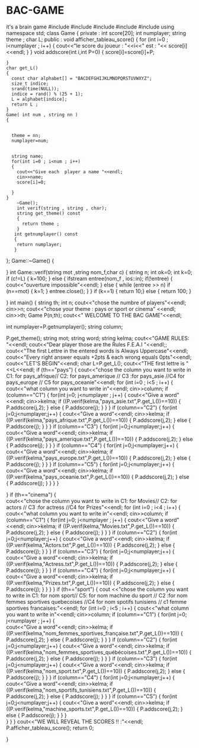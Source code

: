 # BAC-GAME
it's a brain game 
#include<iostream>
#include<fstream>
#include<cstdlib>
#include<ctime>
#include<cstring>
using namespace std;
class Game
{ private :
    int score[20];
    int numplayer;
    string theme ;
    char L;
  public :
    void afficher_tableau_score()
    {
      for (int i=0 ; i<numplayer ; i++)
      {
        cout<<"le score du joueur : "<<i<<"  est :  "<< score[i]<<endl;
      }
    }
    void addscore(int i,int P=0)
    { 
      score[i]=score[i]+P;

    }
    char get_L()
    {
      const char alphabet[] = "BACDEFGHIJKLMNOPQRSTUVWXYZ";
      size_t indice;
      srand(time(NULL));
      indice = rand() % (25 + 1);
      L = alphabet[indice]; 
      return L ;
    }
    Game( int num , string nn )
    {

      
      theme = nn;
      numplayer=num;
      
    
      string name;
      for(int i=0 ; i<num ; i++)
      {
        cout<<"Give each  player a name "<<endl;
        cin>>name;
        score[i]=0;
        
      }
    }
        ~Game();
        int verif(string , string , char);
        string get_theme() const
        {
          return theme ;
        }
       int getnumplayer() const
       { 
        return numplayer;
       }

};
Game::~Game()
{
    
  
}
int Game::verif(string mot ,string nom_f,char c)
{
    string n;
    int ok=0;
    int k=0;
    if (c!=L)
    {
      k=100;
    }
    else
    {
      ifstream entree(nom_f , ios::in);
      if(!entree)
      {
        cout<<"ouverture impossible"<<endl;
      }
      else
      {
        while (entree >> n)
        if (n==mot)
        {
          k=1;
        }
      entree.close();
      }
    }
    if (k==1)
    {
      return 10;}
    else
    {
      return 100;
    }

}
int main()
{ string th;
  int n;
  cout<<"chose the numbre of players"<<endl;
  cin>>n;
  cout<<"chose your theme : pays or sport or cinema" <<endl;
  cin>>th;
  Game P(n,th); 
  cout<<"     WELCOME TO THE BAC GAME"<<endl;
  
  
  int numplayer=P.getnumplayer();
  string column;
  
  P.get_theme();
  string mot;
  string word;
  string kelma;
  cout<<"GAME RULES: "<<endl;
  cout<<"Dear player those are the Rules  F.E.A.I "<<endl;;
  cout<<"The first Lettre in the  entered words is Always Uppercase"<<endl;
  cout<<"Every right answer equals +2pts & each wrong equals 0pts"<<endl;
  cout<<"LET'S BEGIN"<<endl;
  char  L=P.get_L();
  cout<<"THE first lettre is "<<L<<endl;
  if (th=="pays")
  { 
    cout<<"chose the column you want to write in  C1: for pays_afrique// C2: for pays_amerique // C3 :for pays_asie //C4 for pays_europe // C5 for pays_oceanie"<<endl;
    for (int i=0 ; i<5 ; i++)
    {
     cout<<"what column you want to write in"<<endl;
     cin>>column;
     if (column=="C1")
     {
      for(int j=0; j<numplayer ; j++) 
      {
        cout<<"Give a word"<<endl;
        cin>>kelma;
        if ((P.verif(kelma,"pays_asie.txt",P.get_L())==10))
        {
          P.addscore(j,2);
        }
        else 
        { 
          P.addscore(j);
        } 
      }
     }
     if (column=="C2")
     {
      for(int j=0;j<numplayer;j++)
      {
        cout<<"Give a word"<<endl;
        cin>>kelma;
        if ((P.verif(kelma,"pays_afrique.txt",P.get_L())==10)) 
        {
          P.addscore(j,2); 
        }
        else
        { 
          P.addscore(j);
        }
      }
     }
     if (column=="C3")
     {
      for(int j=0;j<numplayer;j++)
      {
        cout<<"Give a word"<<endl;
        cin>>kelma;
        if ((P.verif(kelma,"pays_amerique.txt",P.get_L())==10)) 
        {
          P.addscore(j,2); 
        }
        else
        {
          P.addscore(j);
        }
      }
     }
     if (column=="C4")
     {
      for(int j=0;j<numplayer;j++)
      {
        cout<<"Give a word"<<endl;
        cin>>kelma;
        if ((P.verif(kelma,"pays_europe.txt",P.get_L())==10)) 
        {
          P.addscore(j,2);
        }
        else
        {
          P.addscore(j);
        }
      }
     }
     if (column=="C5")
     {
      for(int j=0;j<numplayer;j++)
      {
        cout<<"Give a word"<<endl;
        cin>>kelma;
        if ((P.verif(kelma,"pays_oceanie.txt",P.get_L())==10)) 
        {
          P.addscore(j,2);
        }
        else
        {
          P.addscore(j);
        }
      }
     }
  }
 






 }
  if (th=="cinema")
   {  
       cout<<"chose the column you want to write in  C1: for Movies// C2: for actors // C3 :for actress //C4 for Prizes"<<endl;
       for (int i=0 ; i<4 ; i++)
       {
         cout<<"what column you want to write in"<<endl;
         cin>>column;
         if (column=="C1")
         {
         for(int j=0; j<numplayer ; j++) 
         {
          cout<<"Give a word"<<endl;
          cin>>kelma;
           if ((P.verif(kelma,"Movies.txt",P.get_L())==10))
           {
            P.addscore(j,2);
           }
            else 
            { 
             P.addscore(j);
             } 
         }
         }
         if (column=="C2")
         {
          for(int j=0;j<numplayer;j++)
          {
           cout<<"Give a word"<<endl;
           cin>>kelma;
           if ((P.verif(kelma,"Actors.txt",P.get_L())==10)) 
          {
          P.addscore(j,2); 
          }
          else
          { 
          P.addscore(j);
         }
         }
          }
         if (column=="C3")
         {
         for(int j=0;j<numplayer;j++)
         {
          cout<<"Give a word"<<endl;
         cin>>kelma;
         if ((P.verif(kelma,"Actress.txt",P.get_L())==10)) 
         {
          P.addscore(j,2); 
         }
         else
         {
          P.addscore(j);
         }
         }
          }
         if (column=="C4")
         {
         for(int j=0;j<numplayer;j++)
         {
         cout<<"Give a word"<<endl;
         cin>>kelma;
         if ((P.verif(kelma,"Prizes.txt",P.get_L())==10)) 
         {
          P.addscore(j,2);
         }
         else
         {
          P.addscore(j);
         }
          }
          }
     }
    if (th=="sport")
    {  cout <<"chose the column you want to write in  C1: for nom sport// C5: for nom machine du sport // C2 :for nom femmes sportives quebecoises //C4 for nom spotifs tunisiens // c1 femme sportives francaises:"<<endl;
      for (int i=0 ; i<5 ; i++)
       {
         cout<<"what column you want to write in"<<endl;
         cin>>column;
         if (column=="C1")
         {
          for(int j=0; j<numplayer ; j++) 
          {   
         cout<<"Give a word"<<endl;
         cin>>kelma;
         if ((P.verif(kelma,"nom_femmes_sportives_française.txt",P.get_L())==10))
         {
          P.addscore(j,2);
         }
         else 
         { 
          P.addscore(j);
         } 
          }
           }
         if (column=="C2")
          {
          for(int j=0;j<numplayer;j++)
         {
         cout<<"Give a word"<<endl;
         cin>>kelma;
         if ((P.verif(kelma,"nom_femmes_sportives_québécoises.txt",P.get_L())==10)) 
         {
          P.addscore(j,2); 
         }
         else
         { 
          P.addscore(j);
         }
          }
          }
         if (column=="C3")
         {
          for(int j=0;j<numplayer;j++)
         {
         cout<<"Give a word"<<endl;
         cin>>kelma;
         if ((P.verif(kelma,"nom_sport.txt",P.get_L())==10)) 
         {
          P.addscore(j,2); 
         }
         else
         {
          P.addscore(j);
         }
          }
          }
         if (column=="C4")
         {
         for(int j=0;j<numplayer;j++)
         {
         cout<<"Give a word"<<endl;
         cin>>kelma;
         if ((P.verif(kelma,"nom_sportifs_tunisiens.txt",P.get_L())==10)) 
         {
          P.addscore(j,2);
         }
         else
         {
          P.addscore(j);
         }
          }
          }
         if (column=="C5")
          {
         for(int j=0;j<numplayer;j++)
         {
         cout<<"Give a word"<<endl;
         cin>>kelma;
         if ((P.verif(kelma,"machine_sports.txt",P.get_L())==10)) 
         {
          P.addscore(j,2);
         }
         else
         {
          P.addscore(j);
         }
         }
          }   
       }
   }
 }
  cout<<"WE WILL REVEAL THE SCORES !! :"<<endl;
  P.afficher_tableau_score();
  return 0;

 }

